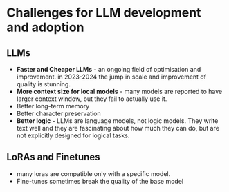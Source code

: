 # Challenges for LLM development and adoption

## LLMs
* **Faster and Cheaper LLMs** - an ongoing field of optimisation and improvement. in 2023-2024 the jump in scale and improvement of quality is stunning.
* **More context size for local models** - many models are reported to have larger context window, but they fail to actually use it.
* Better long-term memory
* Better character preservation
* **Better logic** - LLMs are language models, not logic models. They write text well and they are fascinating about how much they can do, but are not explicitly designed for logical tasks.

## LoRAs and Finetunes
* many loras are compatible only with a specific model.
* Fine-tunes sometimes break the quality of the base model
